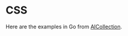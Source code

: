 # CSS

Here are the examples in Go from [AICollection](https://codedeviate.github.io/AICollection/css.html).
